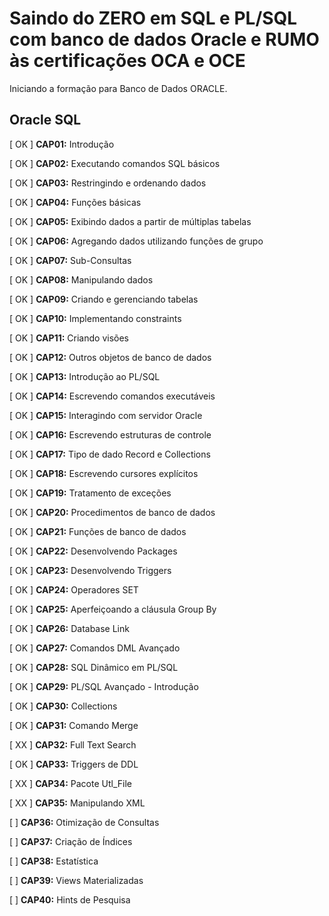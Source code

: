 # Saindo do ZERO em SQL e PL/SQL com banco de dados Oracle e RUMO às certificações OCA e OCE

Iniciando a formação para Banco de Dados ORACLE.

## Oracle SQL

[ OK ] **CAP01:** Introdução

[ OK ] **CAP02:** Executando comandos SQL básicos

[ OK ] **CAP03:** Restringindo e ordenando dados

[ OK ] **CAP04:** Funções básicas

[ OK ] **CAP05:** Exibindo dados a partir de múltiplas tabelas

[ OK ] **CAP06:** Agregando dados utilizando funções de grupo

[ OK ] **CAP07:** Sub-Consultas

[ OK ] **CAP08:** Manipulando dados

[ OK ] **CAP09:** Criando e gerenciando tabelas

[ OK ] **CAP10:** Implementando constraints

[ OK ] **CAP11:** Criando visões

[ OK ] **CAP12:** Outros objetos de banco de dados

[ OK ] **CAP13:** Introdução ao PL/SQL

[ OK ] **CAP14:** Escrevendo comandos executáveis

[ OK ] **CAP15:** Interagindo com servidor Oracle

[ OK ] **CAP16:** Escrevendo estruturas de controle

[ OK ] **CAP17:** Tipo de dado Record e Collections

[ OK ] **CAP18:** Escrevendo cursores explícitos

[ OK ] **CAP19:** Tratamento de exceções

[ OK ] **CAP20:** Procedimentos de banco de dados

[ OK ] **CAP21:** Funções de banco de dados

[ OK ] **CAP22:** Desenvolvendo Packages

[ OK ] **CAP23:** Desenvolvendo Triggers

[ OK ] **CAP24:** Operadores SET

[ OK ] **CAP25:** Aperfeiçoando a cláusula Group By

[ OK ] **CAP26:** Database Link

[ OK ] **CAP27:** Comandos DML Avançado

[ OK ] **CAP28:** SQL Dinâmico em PL/SQL

[ OK ] **CAP29:** PL/SQL Avançado - Introdução

[ OK ] **CAP30:** Collections

[ OK ] **CAP31:** Comando Merge

[ XX ] **CAP32:** Full Text Search

[ OK ] **CAP33:** Triggers de DDL

[ XX ] **CAP34:** Pacote Utl_File

[ XX ] **CAP35:** Manipulando XML

[ ] **CAP36:** Otimização de Consultas

[ ] **CAP37:** Criação de Índices

[ ] **CAP38:** Estatística

[ ] **CAP39:** Views Materializadas

[ ] **CAP40:** Hints de Pesquisa
